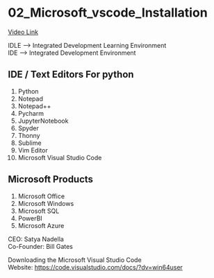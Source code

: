 # 02_Microsoft_vscode_Installation <br>
<a href='https://bit.ly/3OWynFW'> Video Link </a>

IDLE --> Integrated Development Learning Environment <br>
IDE --> Integrated Development Environment <br>

IDE / Text Editors For python
------------------------------
1) Python 
2) Notepad
3) Notepad++
4) Pycharm
5) JupyterNotebook
6) Spyder
7) Thonny
8) Sublime
9) Vim Editor
10) Microsoft Visual Studio Code


Microsoft Products
-------------------

1) Microsoft Office
2) Microsoft Windows
3) Microsoft SQL
4) PowerBI
5) Microsoft Azure

CEO: Satya Nadella <br>
Co-Founder: Bill Gates <br>

Downloading the Microsoft Visual Studio Code <br>
Website: https://code.visualstudio.com/docs/?dv=win64user
